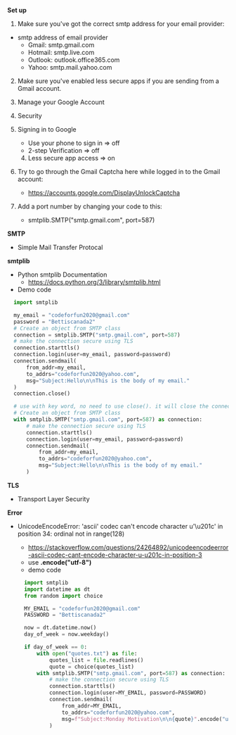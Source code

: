 **Set up**

1. Make sure you've got the correct smtp address for your email provider:

- smtp address of email provider
  - Gmail: smtp.gmail.com
  - Hotmail: smtp.live.com
  - Outlook: outlook.office365.com
  - Yahoo: smtp.mail.yahoo.com

2. Make sure you've enabled less secure apps if you are sending from a Gmail account.
1. Manage your Google Account
1. Security
1. Signing in to Google

   - Use your phone to sign in => off
   - 2-step Verification => off

   4. Less secure app access => on

1. Try to go through the Gmail Captcha here while logged in to the Gmail account:

   - https://accounts.google.com/DisplayUnlockCaptcha

1. Add a port number by changing your code to this:

   - smtplib.SMTP("smtp.gmail.com", port=587)

**SMTP**

- Simple Mail Transfer Protocal

**smtplib**

- Python smtplib Documentation
  - https://docs.python.org/3/library/smtplib.html
- Demo code

```py
  import smtplib

  my_email = "codeforfun2020@gmail.com"
  password = "Bettiscanada2"
  # Create an object from SMTP class
  connection = smtplib.SMTP("smtp.gmail.com", port=587)
  # make the connection secure using TLS
  connection.starttls()
  connection.login(user=my_email, password=password)
  connection.sendmail(
      from_addr=my_email,
      to_addrs="codeforfun2020@yahoo.com",
      msg="Subject:Hello\n\nThis is the body of my email."
  )
  connection.close()

  # use with key word, no need to use close(). it will close the connection automatically
  # Create an object from SMTP class
  with smtplib.SMTP("smtp.gmail.com", port=587) as connection:
      # make the connection secure using TLS
      connection.starttls()
      connection.login(user=my_email, password=password)
      connection.sendmail(
          from_addr=my_email,
          to_addrs="codeforfun2020@yahoo.com",
          msg="Subject:Hello\n\nThis is the body of my email."
      )
```

**TLS**

- Transport Layer Security

**Error**

- UnicodeEncodeError: 'ascii' codec can't encode character u'\u201c' in position 34: ordinal not in range(128)

  - https://stackoverflow.com/questions/24264892/unicodeencodeerror-ascii-codec-cant-encode-character-u-u201c-in-position-3
  - use **.encode("utf-8")**
  - demo code

  ```py
    import smtplib
    import datetime as dt
    from random import choice

    MY_EMAIL = "codeforfun2020@gmail.com"
    PASSWORD = "Bettiscanada2"

    now = dt.datetime.now()
    day_of_week = now.weekday()

    if day_of_week == 0:
        with open("quotes.txt") as file:
            quotes_list = file.readlines()
            quote = choice(quotes_list)
        with smtplib.SMTP("smtp.gmail.com", port=587) as connection:
            # make the connection secure using TLS
            connection.starttls()
            connection.login(user=MY_EMAIL, password=PASSWORD)
            connection.sendmail(
                from_addr=MY_EMAIL,
                to_addrs="codeforfun2020@yahoo.com",
                msg=f"Subject:Monday Motivation\n\n{quote}".encode("utf-8")
            )
  ```
